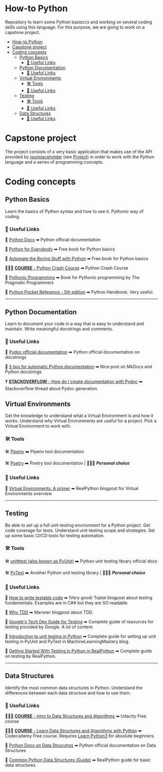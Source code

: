 # How-to Python

Repository to learn some Python basisccs and working on several coding skills using this language.
For this purpose, we are going to work on a capstone project.


- [How-to Python](#how-to-python)
- [Capstone project](#capstone-project)
- [Coding concepts](#coding-concepts)
  - [Python Basics](#python-basics)
    - [🔗 Useful Links](#-useful-links)
  - [Python Documentation](#python-documentation)
    - [🔗 Useful Links](#-useful-links-1)
  - [Virtual Environments](#virtual-environments)
    - [🛠 Tools](#-tools)
    - [🔗 Useful Links](#-useful-links-2)
  - [Testing](#testing)
    - [🛠 Tools](#-tools-1)
    - [🔗 Useful Links](#-useful-links-3)
  - [Data Structures](#data-structures)
    - [🔗 Useful Links](#-useful-links-4)

# Capstone project

The project consists of a very basic application that makes use of the API provided by [jsonplaceholder](https://jsonplaceholder.typicode.com) (see [Project](https://github.com/LdeBerried/how-to-python/blob/main/project/README.md)) in order to work with the Python language and a series of programming concepts.

# Coding concepts

## Python Basics
Learn the basics of Python syntax and how to use it.
Pythonic way of coding.

### 🔗 Useful Links

🧩 [Python Docs](https://docs.python.org/3/) ➡ Python official documentation

📘 [Python for Everybody](https://www.py4e.com/) ➡ Free book for Python basics

📘 [Automate the Boring Stuff with Python](https://automatetheboringstuff.com/) ➡ Free book for Python basics

👩🏻‍🎓 [**COURSE** - Python Crash Course](https://ehmatthes.github.io/pcc_2e/) ➡ Python Crash Course

📘 [Pythonic Programming](https://www.oreilly.com/library/view/pythonic-programming/9781449359034/) ➡ Book for Pythonic programming by The Pragmatic Programmers

📘 [Python Pocket Reference - 5th edition](https://www.oreilly.com/library/view/python-pocket-reference/9780596802806/) ➡ Python Handbook. Very useful.

---

## Python Documentation

Learn to document your code in a way that is easy to understand and maintain.
Write meaningful docstrings and comments.

### 🔗 Useful Links

📘 [Pydoc official documentation](https://docs.python.org/es/3/library/pydoc.html) ➡ Python official documentation on docstrings

💬 [5 tips for automatic Python documentation](https://towardsdatascience.com/five-tips-for-automatic-python-documentation-7513825b760e) ➡ Nice post on MkDocs and Python docstrings

❓ [**STACKOVERFLOW** - How do I create documentation with Pydoc](https://stackoverflow.com/questions/13040646/how-do-i-create-documentation-with-pydoc) ➡ Stackoverflow thread about Pydoc generation.


## Virtual Environments
Get the knowledge to understand what a Virtual Environment is and how it works. 
Understand why Virtual Environments are useful for a project. 
Pick a Virtual Environment to work with.

### 🛠 Tools

🛠 [Pipenv](https://pipenv-es.readthedocs.io/es/latest/) ➡ Pipenv tool documentation

🛠 [Poetry](https://python-poetry.org/) ➡ Poetry tool documentation | 👩🏻‍💻 ***Personal choice***

### 🔗 Useful Links

💬 [Virtual Environments: A primer](https://realpython.com/python-virtual-environments-a-primer/) ➡ RealPython blogpost for Virtual Environments overview

---


## Testing
Be able to set up a full unit-testing environment for a Python project. 
Get code coverage for tests. 
Understand unit-testing scope and strategies.
Set up some basic CI/CD tools for testing automation.

### 🛠 Tools

🛠 [unitttest (also known as PyUnit)](https://docs.python.org/3/library/unittest.html) ➡ Python unit testing library official docs

🛠 [PyTest](https://docs.pytest.org/en/7.1.x/) ➡ Another Python unit testing library | 👩🏻‍💻 ***Personal choice***

### 🔗 Useful Links

💬 [How to write testable code](https://www.toptal.com/qa/how-to-write-testable-code-and-why-it-matters) ➡ (Very good) Toptal blogpost about testing fundamentals. Examples are in C## but they are SO readable.

💬 [Why TDD](https://marsner.com/blog/why-test-driven-development-tdd/) ➡ Marsner blogpost about TDD.

🧭 [Google's Tech Dev Guide for Testing](https://techdevguide.withgoogle.com/resources/topics/testing/?no-filter=true#!) ➡ Complete guide of resources for testing provided by Google. A lot of content.

🧩 [Introduction to unit testing in Python](https://machinelearningmastery.com/a-gentle-introduction-to-unit-testing-in-python/) ➡ Complete guide for setting up unit testing in PyUnit and PyTest in MachineLearningMastery blog.

🧩 [Getting Started With Testing in Python in RealPython](https://realpython.com/python-testing/) ➡ Complete guide on testing by RealPython.

---

## Data Structures

Identify the most common data structures in Python.
Understand the differences between each data structure and how to use them.

### 🔗 Useful Links

👩🏻‍🎓 [**COURSE** - Intro to Data Structures and Algorithms](https://www.udacity.com/course/data-structures-and-algorithms-in-python--ud513) ➡ Udacity Free course

👩🏻‍🎓 [**COURSE** - Learn Data Structures and Algorithms with Python](https://www.codecademy.com/learn/learn-data-structures-and-algorithms-with-python) ➡ Codecademy Free course. Requires [Learn Python3](https://www.codecademy.com/learn/learn-python-3) for absolute beginners.

🧩 [Python Docs on Data Strucutres](https://docs.python.org/3/tutorial/datastructures.html) ➡ Python official documentation on Data Structures

🧩 [Common Python Data Structures (Guide)](https://realpython.com/python-data-structures/) ➡ RealPython guide for basic data structures  





